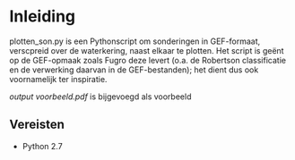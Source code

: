 # Inleiding
plotten_son.py is een Pythonscript om sonderingen in GEF-formaat, verscpreid over de waterkering, naast elkaar te plotten. Het script is geënt op de GEF-opmaak zoals Fugro deze levert (o.a. de Robertson classificatie en de verwerking daarvan in de GEF-bestanden); het dient dus ook voornamelijk ter inspiratie.

*output voorbeeld.pdf* is bijgevoegd als voorbeeld

## Vereisten
* Python 2.7